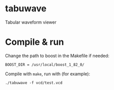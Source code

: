 # tabuwave

Tabular waveform viewer

# Compile & run

Change the path to boost in the Makefile if needed:
```
BOOST_DIR = /usr/local/boost_1_82_0/
```

Compile with `make`, run with (for example):
```
./tabuwave -f vcd/test.vcd
```